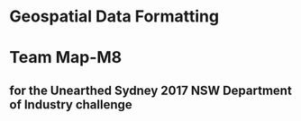 # Geospatial Data Formatting
# Team Map-M8
## for the Unearthed Sydney 2017 NSW Department of Industry challenge

